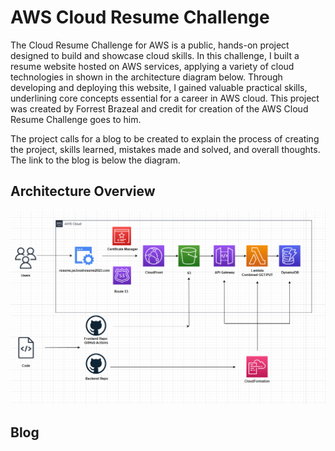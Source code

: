 # AWS Cloud Resume Challenge
The Cloud Resume Challenge for AWS is a public, hands-on project designed to build and showcase cloud skills. In this challenge, I built a resume website hosted on AWS services, applying a variety of cloud technologies in shown in the architecture diagram below. Through developing and deploying this website, I gained valuable practical skills, underlining core concepts essential for a career in AWS cloud. This project was created by Forrest Brazeal and credit for creation of the AWS Cloud Resume Challenge goes to him.

The project calls for a blog to be created to explain the process of creating the project, skills learned, mistakes made and solved, and overall thoughts. The link to the blog is below the diagram.

## Architecture Overview
![Architecture](Architecture.png)

## Blog
